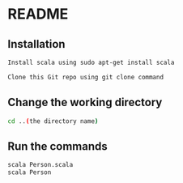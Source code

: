 # README

## Installation

```bash
Install scala using sudo apt-get install scala
```

```bash
Clone this Git repo using git clone command
```
## Change the working directory
```bash
cd ..(the directory name)
```
## Run the commands

```bash
scala Person.scala
scala Person
```

